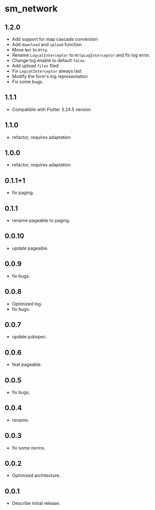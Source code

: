 # sm_network

## 1.2.0

* Add support for map cascade conversion
* Add `download` and `upload` function
* Move `Net` to `Http`.
* Rename `LogcatInterceptor` to `HttpLogInterceptor` and fix log error.
* Change log enable to default `false`.
* Add upload `files` filed
* Fix `LogcatInterceptor` always last
* Modify the form's log representation
* Fix some bugs.

## 1.1.1

* Compatible with Flutter 3.24.5 version

## 1.1.0

* refactor, requires adaptation

## 1.0.0

* refactor, requires adaptation

## 0.1.1+1

* fix paging.

## 0.1.1

* rename pageable to paging.

## 0.0.10

* update pageable.

## 0.0.9

* fix bugs.

## 0.0.8

* Optimized log.
* fix bugs.

## 0.0.7

* update pubspec.

## 0.0.6

* feat pageable.

## 0.0.5

* fix bugs.

## 0.0.4

* rename.

## 0.0.3

* fix some norms.

## 0.0.2

* Optimized architecture.

## 0.0.1

* Describe initial release.
